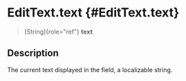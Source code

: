 EditText.text {#EditText.text}
=============

> [String]{role="ref"} **text**

Description
-----------

The current text displayed in the field, a localizable string.
